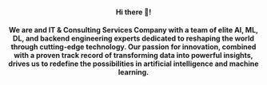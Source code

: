 <h4 align="center">Hi there 👋!</h4>
<h4 align="center"> We are and IT & Consulting Services Company with a team of elite AI, ML, DL, and backend engineering experts dedicated to reshaping the world through cutting-edge technology. Our passion for innovation, combined with a proven track record of transforming data into powerful insights, drives us to redefine the possibilities in artificial intelligence and machine learning.</h4>
